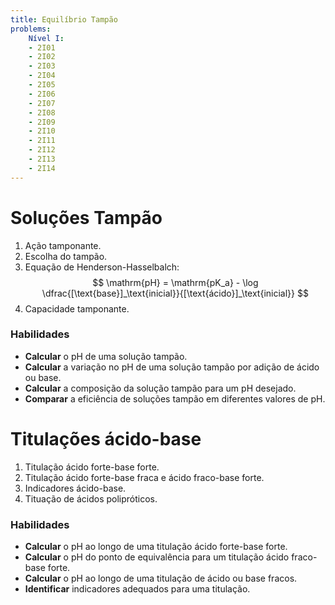 ```yaml
---
title: Equilíbrio Tampão
problems:
    Nível I:
    - 2I01
    - 2I02
    - 2I03
    - 2I04
    - 2I05
    - 2I06
    - 2I07
    - 2I08
    - 2I09
    - 2I10
    - 2I11
    - 2I12
    - 2I13
    - 2I14
---
```


# Soluções Tampão

1. Ação tamponante.
2. Escolha do tampão.
3. Equação de Henderson-Hasselbalch:
      $$
      \mathrm{pH} = \mathrm{pK_a} - \log \dfrac{[\text{base}]_\text{inicial}}{[\text{ácido}]_\text{inicial}}
      $$
4. Capacidade tamponante.

### Habilidades

- **Calcular** o pH de uma solução tampão.
- **Calcular** a variação no pH de uma solução tampão por adição de ácido ou base.
- **Calcular** a composição da solução tampão para um pH desejado.
- **Comparar** a eficiência de soluções tampão em diferentes valores de pH.

# Titulações ácido-base

1. Titulação ácido forte-base forte.
2. Titulação ácido forte-base fraca e ácido fraco-base forte.
3. Indicadores ácido-base.
4. Tituação de ácidos polipróticos.

### Habilidades

- **Calcular** o pH ao longo de uma titulação ácido forte-base forte.
- **Calcular** o pH do ponto de equivalência para um titulação ácido fraco-base forte.
- **Calcular** o pH ao longo de uma titulação de ácido ou base fracos.
- **Identificar** indicadores adequados para uma titulação.
